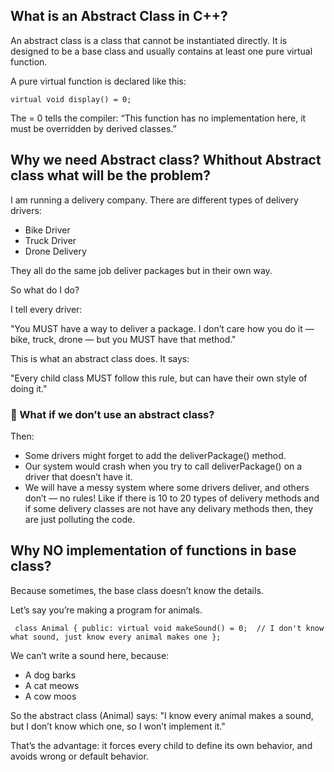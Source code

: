 ## What is an Abstract Class in C++?
An abstract class is a class that cannot be instantiated directly. It is designed to be a base class and usually contains at least one pure virtual function.

A pure virtual function is declared like this:

`virtual void display() = 0;`

The = 0 tells the compiler: “This function has no implementation here, it must be overridden by derived classes.”

## Why we need Abstract class? Whithout Abstract class what will be the problem?

I am running a delivery company. There are different types of delivery drivers:
- Bike Driver
- Truck Driver
- Drone Delivery

They all do the same job deliver packages but in their own way.

So what do I do?

I tell every driver:

"You MUST have a way to deliver a package. I don’t care how you do it — bike, truck, drone — but you MUST have that method."

This is what an abstract class does.
It says:

"Every child class MUST follow this rule, but can have their own style of doing it."

### 🚫 What if we don’t use an abstract class?

Then:
- Some drivers might forget to add the deliverPackage() method.
- Our system would crash when you try to call deliverPackage() on a driver that doesn’t have it.
- We will have a messy system where some drivers deliver, and others don’t — no rules! Like if there is 10 to 20 types of delivery methods and if some delivery classes are not have any delivary methods then, they are just polluting the code.


## Why NO implementation of functions in base class?

Because sometimes, the base class doesn’t know the details.

Let’s say you’re making a program for animals.

` class Animal {
public:
    virtual void makeSound() = 0;  // I don't know what sound, just know every animal makes one
};`

We can’t write a sound here, because:
- A dog barks
- A cat meows
- A cow moos

So the abstract class (Animal) says: "I know every animal makes a sound, but I don’t know which one, so I won’t implement it."

That’s the advantage: it forces every child to define its own behavior, and avoids wrong or default behavior.











